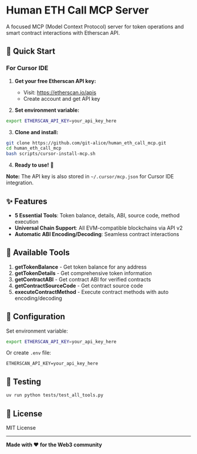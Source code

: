 # Human ETH Call MCP Server

A focused MCP (Model Context Protocol) server for token operations and smart contract interactions with Etherscan API.

## 🚀 Quick Start

### For Cursor IDE

1. **Get your free Etherscan API key:**
   - Visit: https://etherscan.io/apis
   - Create account and get API key

2. **Set environment variable:**
```bash
export ETHERSCAN_API_KEY=your_api_key_here
```

3. **Clone and install:**
```bash
git clone https://github.com/git-alice/human_eth_call_mcp.git
cd human_eth_call_mcp
bash scripts/cursor-install-mcp.sh
```

4. **Ready to use!** 🎉

**Note:** The API key is also stored in `~/.cursor/mcp.json` for Cursor IDE integration.

## ✨ Features

- **5 Essential Tools**: Token balance, details, ABI, source code, method execution
- **Universal Chain Support**: All EVM-compatible blockchains via API v2
- **Automatic ABI Encoding/Decoding**: Seamless contract interactions

## 🔧 Available Tools

1. **getTokenBalance** - Get token balance for any address
2. **getTokenDetails** - Get comprehensive token information
3. **getContractABI** - Get contract ABI for verified contracts
4. **getContractSourceCode** - Get contract source code
5. **executeContractMethod** - Execute contract methods with auto encoding/decoding

## 📝 Configuration

Set environment variable:
```bash
export ETHERSCAN_API_KEY=your_api_key_here
```

Or create `.env` file:
```env
ETHERSCAN_API_KEY=your_api_key_here
```

## 🧪 Testing

```bash
uv run python tests/test_all_tools.py
```

## 📄 License

MIT License

---

**Made with ❤️ for the Web3 community** 